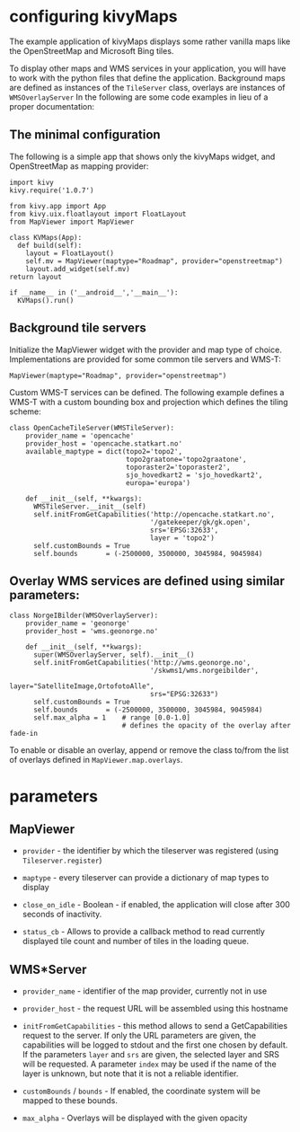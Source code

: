# configuring kivyMaps

The example application of kivyMaps displays some rather vanilla maps like the OpenStreetMap and Microsoft Bing tiles.

To display other maps and WMS services in your application, you will have to work with the python files that define the application. Background maps are defined as instances of the `TileServer` class, overlays are instances of `WMSOverlayServer`
In the following are some code examples in lieu of a proper documentation:

## The minimal configuration

The following is a simple app that shows only the kivyMaps widget, and OpenStreetMap as mapping provider:

    import kivy
    kivy.require('1.0.7')

    from kivy.app import App
    from kivy.uix.floatlayout import FloatLayout
    from MapViewer import MapViewer

    class KVMaps(App):
      def build(self):
        layout = FloatLayout()
        self.mv = MapViewer(maptype="Roadmap", provider="openstreetmap")
        layout.add_widget(self.mv)
    return layout
    
    if __name__ in ('__android__','__main__'):
      KVMaps().run()


## Background tile servers

Initialize the MapViewer widget with the provider and map type of choice. Implementations are provided for some common tile servers and WMS-T:

    MapViewer(maptype="Roadmap", provider="openstreetmap")

Custom WMS-T services can be defined. The following example defines a WMS-T with a custom bounding box and projection which defines the tiling scheme:  

    class OpenCacheTileServer(WMSTileServer):
        provider_name = 'opencache'
        provider_host = 'opencache.statkart.no'
        available_maptype = dict(topo2='topo2', 
                                 topo2graatone='topo2graatone', 
                                 toporaster2='toporaster2', 
                                 sjo_hovedkart2 = 'sjo_hovedkart2', 
                                 europa='europa')

        def __init__(self, **kwargs):
          WMSTileServer.__init__(self)
          self.initFromGetCapabilities('http://opencache.statkart.no', 
                                       '/gatekeeper/gk/gk.open', 
                                       srs='EPSG:32633', 
                                       layer = 'topo2')
          self.customBounds = True
          self.bounds       = (-2500000, 3500000, 3045984, 9045984)

## Overlay WMS services are defined using similar parameters:

    class NorgeIBilder(WMSOverlayServer):
        provider_name = 'geonorge'
        provider_host = 'wms.geonorge.no'

        def __init__(self, **kwargs):
          super(WMSOverlayServer, self).__init__()
          self.initFromGetCapabilities('http://wms.geonorge.no', 
                                       '/skwms1/wms.norgeibilder', 
                                       layer="SatelliteImage,OrtofotoAlle", 
                                       srs="EPSG:32633")
          self.customBounds = True
          self.bounds       = (-2500000, 3500000, 3045984, 9045984)
          self.max_alpha = 1    # range [0.0-1.0]
                                # defines the opacity of the overlay after fade-in
  
To enable or disable an overlay, append or remove the class to/from the list of overlays defined in `MapViewer.map.overlays`.

# parameters

## MapViewer

* `provider` - the identifier by which the tileserver was registered (using `Tileserver.register`)
* `maptype` - every tileserver can provide a dictionary of map types to display

* `close_on_idle` - Boolean - if enabled, the application will close after 300 seconds of inactivity.
* `status_cb` - Allows to provide a callback method to read currently displayed tile count and number of tiles in the loading queue.

## WMS*Server 

*  `provider_name` - identifier of the map provider, currently not in use
*  `provider_host` - the request URL will be assembled using this hostname

*  `initFromGetCapabilities` - this method allows to send a GetCapabilities request to the server. If only the URL parameters are given, 
    the capabilities will be logged to stdout and the first one chosen by default. If the parameters `layer` and `srs` are given, the 
    selected layer and SRS will be requested. A parameter `index` may be used if the name of the layer is unknown, but note that it is 
    not a reliable identifier.

*  `customBounds` / `bounds` - If enabled, the coordinate system will be mapped to these bounds. 
*  `max_alpha` - Overlays will be displayed with the given opacity
